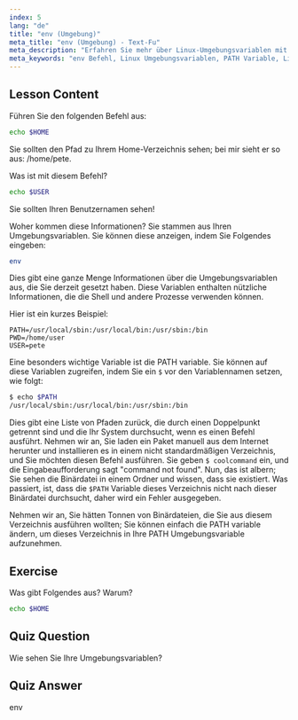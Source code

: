 ```yaml
---
index: 5
lang: "de"
title: "env (Umgebung)"
meta_title: "env (Umgebung) - Text-Fu"
meta_description: "Erfahren Sie mehr über Linux-Umgebungsvariablen mit dem Befehl 'env'. Verstehen Sie die Variablen PATH, HOME und USER. Erhalten Sie eine Einführung in die Verwaltung Ihrer Linux-Umgebung."
meta_keywords: "env Befehl, Linux Umgebungsvariablen, PATH Variable, Linux Tutorial, Linux für Anfänger, Shell Variablen, Linux Anleitung"
---
```


## Lesson Content

Führen Sie den folgenden Befehl aus:

```bash
echo $HOME
```

Sie sollten den Pfad zu Ihrem Home-Verzeichnis sehen; bei mir sieht er so aus: /home/pete.

Was ist mit diesem Befehl?

```bash
echo $USER
```

Sie sollten Ihren Benutzernamen sehen!

Woher kommen diese Informationen? Sie stammen aus Ihren Umgebungsvariablen. Sie können diese anzeigen, indem Sie Folgendes eingeben:

```bash
env
```

Dies gibt eine ganze Menge Informationen über die Umgebungsvariablen aus, die Sie derzeit gesetzt haben. Diese Variablen enthalten nützliche Informationen, die die Shell und andere Prozesse verwenden können.

Hier ist ein kurzes Beispiel:

```plaintext
PATH=/usr/local/sbin:/usr/local/bin:/usr/sbin:/bin
PWD=/home/user
USER=pete
```

Eine besonders wichtige Variable ist die PATH variable. Sie können auf diese Variablen zugreifen, indem Sie ein `$` vor den Variablennamen setzen, wie folgt:

```bash
$ echo $PATH
/usr/local/sbin:/usr/local/bin:/usr/sbin:/bin
```

Dies gibt eine Liste von Pfaden zurück, die durch einen Doppelpunkt getrennt sind und die Ihr System durchsucht, wenn es einen Befehl ausführt. Nehmen wir an, Sie laden ein Paket manuell aus dem Internet herunter und installieren es in einem nicht standardmäßigen Verzeichnis, und Sie möchten diesen Befehl ausführen. Sie geben `$ coolcommand` ein, und die Eingabeaufforderung sagt "command not found". Nun, das ist albern; Sie sehen die Binärdatei in einem Ordner und wissen, dass sie existiert. Was passiert, ist, dass die `$PATH` Variable dieses Verzeichnis nicht nach dieser Binärdatei durchsucht, daher wird ein Fehler ausgegeben.

Nehmen wir an, Sie hätten Tonnen von Binärdateien, die Sie aus diesem Verzeichnis ausführen wollten; Sie können einfach die PATH variable ändern, um dieses Verzeichnis in Ihre PATH Umgebungsvariable aufzunehmen.

## Exercise

Was gibt Folgendes aus? Warum?

```bash
echo $HOME
```

## Quiz Question

Wie sehen Sie Ihre Umgebungsvariablen?

## Quiz Answer

env
